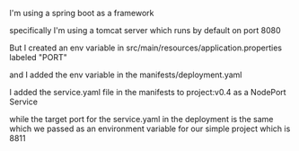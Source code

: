 I'm using a spring boot as a framework

specifically I'm using a tomcat server which runs by default on port 8080

But I created an env variable in src/main/resources/application.properties labeled "PORT" 

and I added the env variable in the manifests/deployment.yaml

I added the service.yaml file in the manifests to project:v0.4 as a NodePort Service

while the target port for the service.yaml in the deployment is the same which we passed as an environment variable for our simple project which is 8811